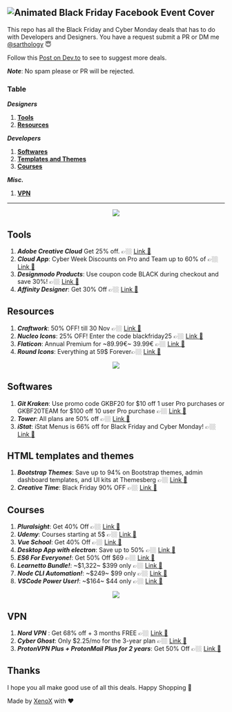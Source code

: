## ![Animated Black Friday Facebook Event Cover  ](https://user-images.githubusercontent.com/3650216/100090638-7b54af00-2e79-11eb-8c93-3d3a6593b934.gif)

This repo has all the Black Friday and Cyber Monday deals that has to do with Developers and Designers. You have a request submit a PR or DM me [@sarthology](https://twitter.com/sarthology) 😇

Follow this [Post on Dev.to](https://dev.to/sarthology/the-black-friday-and-cyber-monday-thread-2020-d8l) to see to suggest more deals.

**_Note_**: No spam please or PR will be rejected.

### Table 

***Designers***

1. **[Tools](#tools)**
2. **[Resources](#resources)**

***Developers***

1. **[Softwares](#softwares)**
2. **[Templates and Themes](#html-templates-and-themes)**
3. **[Courses](#courses)**

***Misc.***

1. **[VPN](#vpn)**

---

<div align="center"><img src="https://user-images.githubusercontent.com/3650216/100118190-9df7bf80-2e9b-11eb-933a-7e9cabc198c8.png"></div>

## Tools

1. **_Adobe Creative Cloud_** Get 25% off. 👉🏼 [Link 🎁](https://www.adobe.com/creativecloud.html)
2. **_Cloud App_**: Cyber Week Discounts on Pro and Team up to 60% of 👉🏼 [Link 🎁](https://www.getcloudapp.com/pricing?utm_source=homepage&utm_medium=banner&utm_campaign=homepage_banner)
3. **_Designmodo Products_**: Use coupon code BLACK during checkout and save 30%! 👉🏼 [Link 🎁](https://designmodo.com/blackfriday/?u=4176)
4. **_Affinity Designer_**: Get 30% Off 👉🏼 [Link 🎁](https://affinity.serif.com/en-us/designer/#buy)

## Resources
1. **_Craftwork_**: 50% OFF! till 30 Nov 👉🏼 [Link 🎁](https://craftwork.design/black-friday/)
2. **_Nucleo Icons_**: 25% OFF! Enter the code blackfriday25 👉🏼 [Link 🎁](https://nucleoapp.com)
3. **_Flaticon_**: Annual Premium for ~89.99€~ 39.99€ 👉🏼 [Link 🎁](https://nucleoapp.com)
4. **_Round Icons_**: Everything at 59$ Forever👉🏼 [Link 🎁](https://nucleoapp.com)


<div align="center"><img src="https://user-images.githubusercontent.com/3650216/100120186-b10b8f00-2e9d-11eb-9d43-495dd1b2f492.png"></div>

## Softwares

1. **_Git Kraken_**: Use promo code GKBF20 for $10 off 1 user Pro purchases or GKBF20TEAM for $100 off 10 user Pro purchase 👉🏼 [Link 🎁](https://www.gitkraken.com/pricing)
2. **_Tower_**: All plans are 50% off 👉🏼 [Link 🎁](https://www.git-tower.com/pricing/mac)
3. **_iStat_**: iStat Menus is 66% off for Black Friday and Cyber Monday! 👉🏼 [Link 🎁](https://bjango.com/mac/istatmenus/)

## HTML templates and themes

1. **_Bootstrap Themes_**: Save up to 94% on Bootstrap themes, admin dashboard templates, and UI kits at Themesberg 👉🏼 [Link 🎁](https://themesberg.com/black-friday)
2. **_Creative Time_**: Black Friday 90% OFF 👉🏼 [Link 🎁](https://www.creative-tim.com/campaign)

## Courses

1.  **_Pluralsight_**: Get 40% Off 👉🏼 [Link 🎁](https://www.pluralsight.com/)
2.  **_Udemy_**: Courses starting at 5$ 👉🏼 [Link 🎁](https://www.udemy.com)
3.  **_Vue School_**:  Get 40% Off  👉🏼 [Link 🎁](https://vueschool.io/sales/blackfriday)
4.  **_Desktop App with electron_**:  Save up to 50% 👉🏼 [Link 🎁](https://desktopappswithelectron.com/)
5.  **_ES6 For Everyone!_**: Get 50% Off $69   👉🏼 [Link 🎁](https://es6.io/)
6.  **_Learnetto Bundle!_**:  ~$1,322~ $399 only 👉🏼 [Link 🎁](https://learnetto.com/blackfriday)
7.  **_Node CLI Automation!_**:  ~$249~ $99 only 👉🏼 [Link 🎁](https://nodecli.com)
7.  **_VSCode Power User!_**:  ~$164~ $44 only 👉🏼 [Link 🎁](https://vscode.pro)

<div align="center"><img src="https://user-images.githubusercontent.com/3650216/100120483-fa5bde80-2e9d-11eb-85b0-ca61ec32734b.png"></div>

## VPN

1. **_Nord VPN_** : Get 68% off + 3 months FREE 👉🏼 [Link 🎁](https://nordvpn.com)
2. **_Cyber Ghost_**: Only $2.25/mo for the 3-year plan 👉🏼 [Link 🎁](https://www.cyberghostvpn.com/en_US/)
3. **_ProtonVPN Plus + ProtonMail Plus for 2 years_**: Get 50% Off 👉🏼 [Link 🎁](https://protonvpn.com/blackfriday#plans)

## Thanks

I hope you all make good use of all this deals. Happy Shopping 🥳

Made by [XenoX](https://xenox.dev) with ❤️

